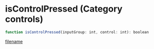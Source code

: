 # isControlPressed (Category controls)

```js
function isControlPressed(inputGroup: int, control: int): boolean
```

[filename](isControlPressed_m.md ':include')